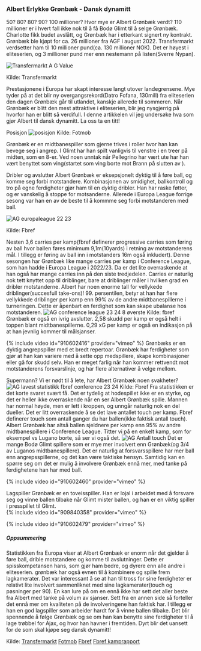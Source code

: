 ### Albert Erlykke Grønbæk - Dansk dynamitt
50? 80? 80? 90? 100 millioner? Hvor mye er Albert Grønbæk verdt? 110 millioner er i hvert fall ikke nok til å få Bodø Glimt til å selge Grønbæk. Charlotte fikk budet avslått, og Grønbæk har i etterkant signert ny kontrakt. Grønbæk ble kjøpt for ca. 26 millioner fra AGF i august 2022. Transfermarkt verdsetter ham til 10 millioner pund(ca. 130 millioner NOK). Det er høyest i eliteserien, og 3 millioner pund mer enn nestemann på listen(Sverre Nypan). 

![Transfermarkt A G Value](https://github.com/n0rthface43/Ball/assets/157420543/a425449a-ed8f-48a8-8159-2808333296df)

Kilde: Transfermarkt

Prestasjonene i Europa har skapt interesse langt utover landegrensene. Mye tyder på at det blir ny overgangsrekord(Datro Fofana, 130mill) fra eliteserien den dagen Grønbæk går til utlandet, kanskje allerede til sommeren. Når Grønbæk er blitt den mest attraktive i eliteserien, blir jeg nysgjerrig på hvorfor han er blitt så verdifull. I denne artikkelen vil jeg undersøke hva som gjør Albert til dansk dynamitt. La oss ta en titt!   

Posisjon
![posisjon](https://github.com/n0rthface43/Ball/assets/157420543/592342fc-ceeb-4f08-8c43-af7617e92777)
Kilde: Fotmob

Grønbæk er en midtbanespiller som gjerne trives i roller hvor han kan bevege seg i angrep. I Glimt har han spilt vanligvis til venstre i en treer på midten, som en 8-er. Ved noen unntak når Pellegrino har vært ute har han vært benyttet som ving(startet som ving borte mot Brann på slutten av ). 

Dribler og avslutter
Albert Grønbæk er eksepsjonelt dyktig til å føre ball, og komme seg forbi motstandere. Kombinasjonen av smidighet, ballkontroll og tro på egne ferdigheter gjør ham til en dyktig dribler. Han har raske føtter, og er vanskelig å stoppe for motsanderne. Allerede i Europa League forrige sesong var han en av de beste til å kommme seg forbi motstanderen med ball. 

![AG europaleague 22 23](https://github.com/n0rthface43/Ball/assets/157420543/c727aa9a-04e8-41c5-baec-7806c13249e8)

Kilde: Fbref

Nesten 3,6 carries per kamp(fbref definerer progressive carries som føring av ball hvor ballen føres minimum 9,1m(10yards) i retning av motstanderens mål. I tillegg er føring av ball inn i motstanders 16m også inkludert). Denne sesongen har Grønbæk like mange carries per kamp i Conference League, som han hadde i Europa League i 2022/23. Da er det lite overraskende at han også har mange carries inn på den siste tredjedelen. Carries er naturlig nok tett knyttet opp til driblinger, bare at driblinger måler i hvilken grad en dribler motstanderne. Albert har noen enorme tall for vellykede driblinger(succesfull take-ons)! 99. persentilen, betyr at han har flere vellykkede driblinger per kamp enn 99% av de andre midtbanespillerne i turneringen. Dette er åpenbart en ferdighet som kan skape ubalanse hos motstanderen. 
![AG conference league 23 24 8 øverste ](https://github.com/n0rthface43/Ball/assets/157420543/ad97a3c5-3c9a-4677-ba97-e5ac5a453302)
Kilde: fbref
Grønbæk er også en ivrig avslutter. 2,58 skudd per kamp er også helt i toppen blant midtbanespillerne. 0,29 xG per kamp er også en indikasjon på at han jevnlig kommer til målsjanser.  

{% include video id="910602416" provider="vimeo" %}
Grønbæks er en dyktig angrepspiller med et bredt repertoar. Grønbæk har ferdigheter som gjør at han kan variere med å sette opp medspillere, skape kombinasjoner eller gå for skudd selv. Han er meget farlig når han kommer rettvendt mot motstanderens forsvarslinje, og har flere alternativer å velge mellom. 

Supermann?
Vi er nødt til å lete, har Albert Grønbæk noen svakheter? 
![AG lavest statistikk fbref conference 23 24](https://github.com/n0rthface43/Ball/assets/157420543/7ce21e62-c140-4d81-afc4-a2e5725952d5)
Kilde: Fbref
Fra statistikken er det korte svaret svært få. Det er tydelig at hodespillet ikke er en styrke, og det er heller ikke overraskende når en ser Albert Grønbæk spille. Mannen har normal høyde, men er lett i kroppen, og unngår naturlig nok en del dueller. Det er litt overraskende å se det lave antallet touch per kamp. Fbref definerer touch som antall ganger du har ballen(ikke faktisk antall touch). Albert Grønbæk har altså ballen sjeldnere per kamp enn 95% av andre midtbanespillere i Conference League. Titter vi på en enkelt kamp, som for eksempel vs Lugano borte, så ser vi også det. 
![AG Antall touch](https://github.com/n0rthface43/Ball/assets/157420543/1ae8a374-a280-41db-b351-2d1924611823)
Det er mange Bodø Glimt spillere som er mye mer involvert enn Grønbæk(og 3/4 av Luganos midtbanespillere). Det er naturlig at forsvarsspillere har mer ball enn angrepsspillerne, og det kan være taktiske hensyn. Samtidig kan en spørre seg om det er mulig å involvere Grønbæk ennå mer, med tanke på ferdighetene han har med ball.

{% include video id="910602460" provider="vimeo" %}

Lagspiller
Grønbæk er en toveisspiller. Han er lojal i arbeidet med å forsvare seg og vinne ballen tilbake når Glimt mister ballen, og han er en viktig spiller i presspillet til Glimt.   
{% include video id="909840358" provider="vimeo" %}

{% include video id="910602479" provider="vimeo" %}

##### Oppsummering 
Statistikken fra Europa viser at Albert Grønbæk er enorm når det gjelder å føre ball, drible motstandere og komme til avslutninger. Dette er spisskompetansen hans, som gjør ham bedre, og dyrere enn alle andre i eliteserien. grønbæk har også evnen til å kombinere og spille frem lagkamerater. Det var interessant å se at han til tross for sine ferdigheter er relativt lite involvert sammenliknet med sine lagkamerater(touch og pasninger per 90). En kan lure på om en ennå ikke har sett det aller beste fra Albert med tanke på volum av sjanser. Sett fra en annen side så forteller det ennå mer om kvaliteten på de involveringene han faktisk har. I tillegg er han en god lagspiller som arbeider hardt for å vinne ballen tilbake. Det blir spennende å følge Grønbæk og se om han kan benytte sine ferdigheter til å lage trøbbel for Ajax, og hvor han havner i fremtiden. Dyrt blir det uansett for de som skal kjøpe seg dansk dynamitt!


Kilde:
[Transfermarkt](https://www.transfermarkt.com/albert-gronbaek/profil/spieler/503866)
[Fotmob](https://www.fotmob.com/matches/bodoglimt-vs-molde/2rwsj9#4301593)
[Fbref](https://fbref.com/en/players/0da5076f/scout/11837/Albert-Erlykke-Scouting-Report)
[Fbref kamprapport](https://fbref.com/en/matches/95715e69/Lugano-BodoGlimt-September-21-2023-Europa-Conference-League)
